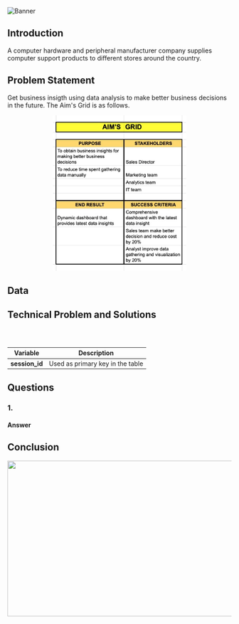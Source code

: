 ![Banner]()

## Introduction

A computer hardware and peripheral manufacturer company supplies computer support products to different stores around the country. 

## Problem Statement

Get business insigth using data analysis to make better business decisions in the future. The Aim's Grid is as follows.

<p align="center">
  <img width="300" height="350" src="https://github.com/Hafizah/Revenue-Analysis-using-MySQL-and-Tableau/blob/main/Aim's%20Grid.jpg">
</p>


## 

## Data 

## Technical Problem and Solutions

## 
<br>

Variable | Description
---- | -------
**session_id** | Used as primary key in the table


## Questions
### 1.
#### Answer

## Conclusion


<p align="center">
  <img width="700" height="350" src="">
</p>
